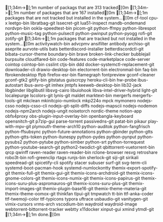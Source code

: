   [1;34m->[;1m number of packags that are 313 tracked[0m
  [1;34m->[;1m number of packages that are 167 installed[0m
  [1;34m->[;1m packages that are not tracked but installed in the system...[0m
cf-tool
cpu-x
leetgo-bin
libratbag-git
lssecret-git
lua51-inspect
mandb-ondemand
nordvpn-bin
ookla-speedtest-bin
picom-git
python-ffmpy
python-librespot
python-music-tag
python-pulsectl
python-pwinput
python-pyogg
rofi-git
zotify-git
  [1;34m->[;1m packages that are tracked but not installed in the system...[0m
activitywatch-bin
advcpmv
ansifilter
antibody
archiso-git
aseprite
aurvote-utils
bats
betterdiscord-installer
betterdiscordctl-git
bibata-cursor-theme
boundary-bin
brave
broken-link-checker
bubblejail
burpsuite
cloudflared-bin
code-features
code-marketplace
code-server
cointop
cointop-bin
csslint
ctjs-bin
ddd
docker-systemctl-replacement-git
downloader-cli
drawio-desktop-bin
electorrent-bin
electronmail-bin
faq-bin
fbrokendesktop
ffpb
firefox-esr-bin
flamegraph
fontpreview
gconf-cleaner
gconf-gtk2
gitify-bin
gitstatus
guiscrcpy
heroku-cli-bin
hw-probe
ibus-autostart
ibus-avro-git
imhex
jmtpfs
keeweb-desktop-bin
lib32-jack
libgbinder
libglibutil
libsvg-cairo
libuiohook
libva-intel-driver-hybrid
light-git
localepurge
lscolors-git
lynis-git
maldet
marktext-bin
mergerfs
mergerfs-tools-git
mkclean
mkinitcpio-numlock
mkp224o
mpck
mymonero
nodejs-csso
nodejs-csso-cli
nodejs-git-split-diffs
nodejs-mapscii
nodejs-nodemon
nodejs-npm2arch
nodejs-ungit
noisetorch
nordic-theme
notion-app
obfs4proxy
obs-plugin-input-overlay-bin
openbangla-keyboard
opensnitch-git
p7zip-gui
parse-torrent
passivedns-git
patat-bin
pikaur
play-with-mpv-git
plymouth-theme-arch10
python-auditok
python-fangfrisch
python-ffsubsync
python-future-annotations
python-gbinder
python-gtts
python-gtts-token
python-itunespy
python-pydes
python-pynput
python-pysubs2
python-pytube
python-simber
python-srt
python-torrequest
python-youtube-search-git
python2-twodict-git
qbittorrent-vuetorrent-bin
qrcp
qwinff
raven-reader
raven-reader-bin
rclone-browser
resvg
retroshare
robo3t-bin
rofi-greenclip
rtags
runjs-bin
sherlock-git
siji-git
sirikali
speedread-git
spicetify-cli
spotify
stacer
subuser
surf-git
svg-term-cli
systemd-boot-pacman-hook
systemd-numlockontty
themix-export-spotify-git
themix-full-git
themix-gui-git
themix-icons-archdroid-git
themix-icons-gnome-colors-git
themix-icons-numix-git
themix-icons-papirus-git
themix-icons-suru-plus-aspromauros-git
themix-icons-suru-plus-git
themix-import-images-git
themix-plugin-base16-git
themix-theme-materia-git
themix-theme-oomox-git
thinkfan
tlpui-git
tmpwatch
tt-bin
ttf-anka-coder
ttf-twemoji-color
ttf-typicons
typora
uftrace
usbaudio-git
vanitygen-git
vimix-cursors
vrms-arch
vscodium-bin
waydroid
waydroid-image
webtorrent-bittorrent-tracker
webtty
x11docker
xinput-gui
xmind
ytmdl-git
  [1;34m->[;1m done.[0m
